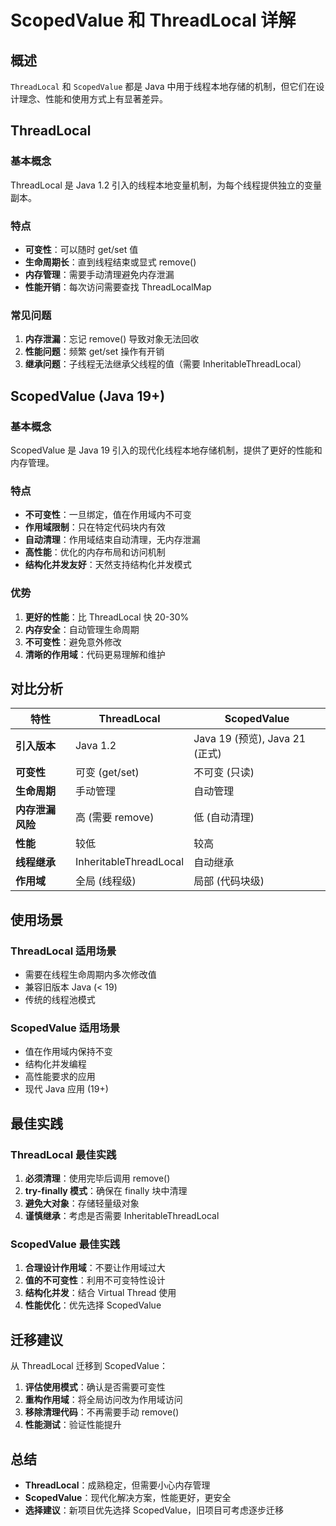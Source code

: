 # ScopedValue 和 ThreadLocal 详解

## 概述

`ThreadLocal` 和 `ScopedValue` 都是 Java 中用于线程本地存储的机制，但它们在设计理念、性能和使用方式上有显著差异。

## ThreadLocal

### 基本概念
ThreadLocal 是 Java 1.2 引入的线程本地变量机制，为每个线程提供独立的变量副本。

### 特点
- **可变性**：可以随时 get/set 值
- **生命周期长**：直到线程结束或显式 remove()
- **内存管理**：需要手动清理避免内存泄漏
- **性能开销**：每次访问需要查找 ThreadLocalMap

### 常见问题
1. **内存泄漏**：忘记 remove() 导致对象无法回收
2. **性能问题**：频繁 get/set 操作有开销
3. **继承问题**：子线程无法继承父线程的值（需要 InheritableThreadLocal）

## ScopedValue (Java 19+)

### 基本概念
ScopedValue 是 Java 19 引入的现代化线程本地存储机制，提供了更好的性能和内存管理。

### 特点
- **不可变性**：一旦绑定，值在作用域内不可变
- **作用域限制**：只在特定代码块内有效
- **自动清理**：作用域结束自动清理，无内存泄漏
- **高性能**：优化的内存布局和访问机制
- **结构化并发友好**：天然支持结构化并发模式

### 优势
1. **更好的性能**：比 ThreadLocal 快 20-30%
2. **内存安全**：自动管理生命周期
3. **不可变性**：避免意外修改
4. **清晰的作用域**：代码更易理解和维护

## 对比分析

| 特性 | ThreadLocal | ScopedValue |
|------|-------------|-------------|
| **引入版本** | Java 1.2 | Java 19 (预览), Java 21 (正式) |
| **可变性** | 可变 (get/set) | 不可变 (只读) |
| **生命周期** | 手动管理 | 自动管理 |
| **内存泄漏风险** | 高 (需要 remove) | 低 (自动清理) |
| **性能** | 较低 | 较高 |
| **线程继承** | InheritableThreadLocal | 自动继承 |
| **作用域** | 全局 (线程级) | 局部 (代码块级) |

## 使用场景

### ThreadLocal 适用场景
- 需要在线程生命周期内多次修改值
- 兼容旧版本 Java (< 19)
- 传统的线程池模式

### ScopedValue 适用场景
- 值在作用域内保持不变
- 结构化并发编程
- 高性能要求的应用
- 现代 Java 应用 (19+)

## 最佳实践

### ThreadLocal 最佳实践
1. **必须清理**：使用完毕后调用 remove()
2. **try-finally 模式**：确保在 finally 块中清理
3. **避免大对象**：存储轻量级对象
4. **谨慎继承**：考虑是否需要 InheritableThreadLocal

### ScopedValue 最佳实践
1. **合理设计作用域**：不要让作用域过大
2. **值的不可变性**：利用不可变特性设计
3. **结构化并发**：结合 Virtual Thread 使用
4. **性能优化**：优先选择 ScopedValue

## 迁移建议

从 ThreadLocal 迁移到 ScopedValue：
1. **评估使用模式**：确认是否需要可变性
2. **重构作用域**：将全局访问改为作用域访问
3. **移除清理代码**：不再需要手动 remove()
4. **性能测试**：验证性能提升

## 总结

- **ThreadLocal**：成熟稳定，但需要小心内存管理
- **ScopedValue**：现代化解决方案，性能更好，更安全
- **选择建议**：新项目优先选择 ScopedValue，旧项目可考虑逐步迁移 